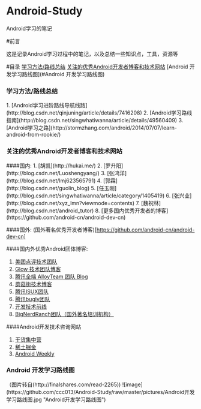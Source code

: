 # Android-Study
Android学习的笔记

#前言

这是记录Android学习过程中的笔记，以及总结一些知识点，工具，资源等

#目录
[学习方法/路线总结](#方法和路线)
[关注的优秀Android开发者博客和技术网站](#博客)
[Android 开发学习路线图](#Android 开发学习路线图)

<h3 id="方法和路线">学习方法/路线总结</h3>
1. [Android学习进阶路线导航线路](http://blog.csdn.net/qinjuning/article/details/7416208)
2. [Android学习路线指南](http://blog.csdn.net/singwhatiwanna/article/details/49560409)
3. [Android学习之路](http://stormzhang.com/android/2014/07/07/learn-android-from-rookie/)


<h3 id="博客">关注的优秀Android开发者博客和技术网站</h3>
####国内:
1. [胡凯](http://hukai.me/)
2. [罗升阳](http://blog.csdn.net/Luoshengyang/)
3. [张鸿洋](http://blog.csdn.net/lmj623565791)
4. [郭霖](http://blog.csdn.net/guolin_blog)
5. [任玉刚](http://blog.csdn.net/singwhatiwanna/article/category/1405419)
6. [张兴业](http://blog.csdn.net/xyz_lmn?viewmode=contents)
7. [魏祝林](http://blog.csdn.net/android_tutor)
8. [更多国内优秀开发者的博客](https://github.com/android-cn/android-dev-cn)

####国外:
(国外著名优秀开发者博客)[https://github.com/android-cn/android-dev-cn]

####国内外优秀Android团体博客:
1. [美团点评技术团队](http://tech.meituan.com/)
2. [Glow 技术团队博客](http://tech.glowing.com/cn/)
3. [腾讯全端 AlloyTeam 团队 Blog](http://www.alloyteam.com/)
4. [蘑菇街技术博客](http://mogu.io/)
5. [腾讯ISUX团队](http://isux.tencent.com/)
6. [腾讯bugly团队](http://bugly.qq.com/blog/)
7. [开发技术前线](http://www.devtf.cn/)
8. [BigNerdRanch团队（国外著名培训机构）](https://www.bignerdranch.com/blog/)


####Android开发技术咨询网站
1. [干货集中营](http://gank.io/)
2. [稀土掘金](http://gold.xitu.io/#/)
3. [Android Weekly](http://androidweekly.net/)

<h3 id='Android 开发学习路线图'>Android 开发学习路线图</h3>
（图片转自(http://finalshares.com/read-2265))
![image](https://github.com/ccc013/Android-Study/raw/master/pictures/Android开发学习路线图.jpg "Android开发学习路线图")
